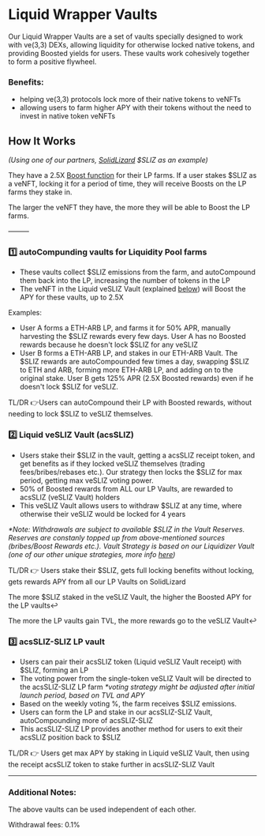 # Liquid Wrapper Vaults

Our Liquid Wrapper Vaults are a set of vaults specially designed to work with ve(3,3) DEXs, allowing liquidity for otherwise locked native tokens, and providing Boosted yields for users. These vaults work cohesively together to form a positive flywheel.

### Benefits:
- helping ve(3,3) protocols lock more of their native tokens to veNFTs
- allowing users to farm higher APY with their tokens without the need to invest in native token veNFTs

## How It Works

_(Using one of our partners, [SolidLizard](https://solidlizard.finance/) $SLIZ as an example)_

They have a 2.5X [Boost function](https://solidlizard.gitbook.io/solidlizard/how-to-use-the-boost-calculator) for their LP farms. If a user stakes $SLIZ as a veNFT, locking it for a period of time, they will receive Boosts on the LP farms they stake in.

The larger the veNFT they have, the more they will be able to Boost the LP farms. 

———

### 1️⃣ autoCompunding vaults for Liquidity Pool farms
- These vaults collect $SLIZ emissions from the farm, and autoCompound them back into the LP, increasing the number of tokens in the LP
- The veNFT in the Liquid veSLIZ Vault (explained [below](acryptos-vaults/liquid-wrapper-vaults#2-liquid-vesliz-vault-acssliz)) will Boost the APY for these vaults, up to 2.5X

Examples:
- User A forms a ETH-ARB LP, and farms it for 50% APR, manually harvesting the $SLIZ rewards every few days. User A has no Boosted rewards because he doesn't lock $SLIZ for any veSLIZ
- User B forms a ETH-ARB LP, and stakes in our ETH-ARB Vault. The $SLIZ rewards are autoCompounded few times a day, swapping $SLIZ to ETH and ARB, forming more ETH-ARB LP, and adding on to the original stake. User B gets 125% APR (2.5X Boosted rewards) even if he doesn't lock $SLIZ for veSLIZ.

TL/DR 👉Users can autoCompound their LP with Boosted rewards, without needing to lock $SLIZ to veSLIZ themselves.

### 2️⃣ Liquid veSLIZ Vault (acsSLIZ)
- Users stake their $SLIZ in the vault, getting a acsSLIZ receipt token, and get benefits as if they locked veSLIZ themselves (trading fees/bribes/rebases etc.). Our strategy then locks the $SLIZ for max period, getting max veSLIZ voting power.
- 50% of Boosted rewards from ALL our LP Vaults, are rewarded to acsSLIZ (veSLIZ Vault) holders
- This veSLIZ Vault allows users to withdraw $SLIZ at any time, where otherwise their veSLIZ would be locked for 4 years

_*Note: Withdrawals are subject to available $SLIZ in the Vault Reserves. Reserves are constanly topped up from above-mentioned sources (bribes/Boost Rewards etc.). Vault Strategy is based on our Liquidizer Vault (one of our other unique strategies, more info [here](acryptos-vaults/liquidizer-vaults.md))_

TL/DR 👉 Users stake their $SLIZ, gets full locking benefits without locking, gets rewards APY from all our LP Vaults on SolidLizard

The more $SLIZ staked in the veSLIZ Vault, the higher the Boosted APY for the LP vaults↩️

The more the LP vaults gain TVL, the more rewards go to the veSLIZ Vault↩️

### 3️⃣ acsSLIZ-SLIZ LP vault
- Users can pair their acsSLIZ token (Liquid veSLIZ Vault receipt) with $SLIZ, forming an LP
- The voting power from the single-token veSLIZ Vault will be directed to the acsSLIZ-SLIZ LP farm
_*voting strategy might be adjusted after initial launch period, based on TVL and APY_
- Based on the weekly voting %, the farm receives $SLIZ emissions.
- Users can form the LP and stake in our acsSLIZ-SLIZ Vault, autoCompounding more of acsSLIZ-SLIZ
- This acsSLIZ-SLIZ LP provides another method for users to exit their acsSLIZ position back to $SLIZ

TL/DR 👉 Users get max APY by staking in Liquid veSLIZ Vault, then using the receipt acsSLIZ token to stake further in acsSLIZ-SLIZ Vault

---

### Additional Notes:

The above vaults can be used independent of each other.

Withdrawal fees: 0.1%
